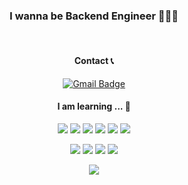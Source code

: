 <div align="center">
 <h3>I wanna be Backend Engineer 👨🏻‍💻 </h3>

 <br/>
 
<!--  ![MyCatlikesChuru's GitHub stats](https://github-readme-stats.vercel.app/api?username=MyCatlikesChuru&show_icons=true&theme=algolia) -->
 #### Contact 📞

 [![Gmail Badge](https://img.shields.io/badge/Gmail-d14836?style=flat-square&logo=Gmail&logoColor=white&link=mailto:dhfif718@gmail.com)](mailto:dhfif718@gmail.com)
<!--  [![Tistory Badge](https://img.shields.io/badge/Tistory-F40D12?style=flat-square&logo=Tistory&logoColor=white)](https://leejellan.tistory.com/) -->
 <!-- [![Instagram Badge](https://img.shields.io/badge/Instagram-E4405F?style=flat-square&logo=Instagram&logoColor=white)](https://www.instagram.com/jhyeokkk/) -->


 #### I am learning ... 📖
 <img src="https://img.shields.io/badge/Java-007396?style=flat-square&logo=Java&logoColor=white"/> <img src="https://img.shields.io/badge/Spring Boot-6DB33F?style=flat-square&logo=Spring Boot&logoColor=white"/> <img src="https://img.shields.io/badge/Spring-6DB33F?style=flat-square&logo=Spring&logoColor=white"/> <img src="https://img.shields.io/badge/jQuery-0769AD?style=flat-square&logo=jQuery&logoColor=white"/> <img src="https://img.shields.io/badge/Git-F05032?style=flat-square&logo=Git&logoColor=white"/> <img src="https://img.shields.io/badge/GitHub-181717?style=flat-square&logo=GitHub&logoColor=white"/>

 <img src="https://img.shields.io/badge/MySQL-4479A1?style=flat-square&logo=MySQL&logoColor=black"/> <img src="https://img.shields.io/badge/Amazon EC2-FF9900?style=flat-square&logo=Amazon EC2&logoColor=white"/> <img src="https://img.shields.io/badge/IntelliJ IDEA-000000?style=flat-square&logo=IntelliJ IDEA&logoColor=white"/>
 <img src="https://img.shields.io/badge/Linux-FCC624?style=flat-square&logo=Linux&logoColor=black"/>

<img src="https://camo.githubusercontent.com/70ff8368c1b4637cf3e1ece1454d2c7a4f74a8c888e6ef5bf86b4dfc7d6aeca9/68747470733a2f2f63617073756c652d72656e6465722e76657263656c2e6170702f6170693f747970653d776176696e6726636f6c6f723d363643434646266865696768743d3135302673656374696f6e3d666f6f746572"/>
</div>


<!-- <br><br/> 띄워쓰기 문법 -->
<!-- # 선추가 -->
<!--
**MyCatlikesChuru/MyCatlikesChuru** is a ✨ _special_ ✨ repository because its `README.md` (this file) appears on your GitHub profile.

Here are some ideas to get you started:

- 🔭 I’m currently working on ...
- 🌱 I’m currently learning ...
- 👯 I’m looking to collaborate on ...
- 🤔 I’m looking for help with ...
- 💬 Ask me about ...
- 📫 How to reach me: ...
- 😄 Pronouns: ...
- ⚡ Fun fact: ...
-->
